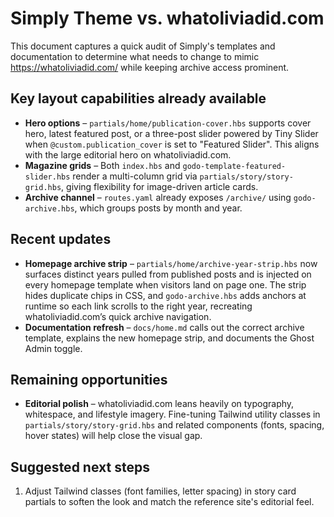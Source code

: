 # Simply Theme vs. whatoliviadid.com

This document captures a quick audit of Simply's templates and documentation to determine what needs to change to mimic https://whatoliviadid.com/ while keeping archive access prominent.

## Key layout capabilities already available

- **Hero options** – `partials/home/publication-cover.hbs` supports cover hero, latest featured post, or a three-post slider powered by Tiny Slider when `@custom.publication_cover` is set to "Featured Slider". This aligns with the large editorial hero on whatoliviadid.com.
- **Magazine grids** – Both `index.hbs` and `godo-template-featured-slider.hbs` render a multi-column grid via `partials/story/story-grid.hbs`, giving flexibility for image-driven article cards.
- **Archive channel** – `routes.yaml` already exposes `/archive/` using `godo-archive.hbs`, which groups posts by month and year.

## Recent updates

- **Homepage archive strip** – `partials/home/archive-year-strip.hbs` now surfaces distinct years pulled from published posts and is injected on every homepage template when visitors land on page one. The strip hides duplicate chips in CSS, and `godo-archive.hbs` adds anchors at runtime so each link scrolls to the right year, recreating whatoliviadid.com’s quick archive navigation.
- **Documentation refresh** – `docs/home.md` calls out the correct archive template, explains the new homepage strip, and documents the Ghost Admin toggle.

## Remaining opportunities

- **Editorial polish** – whatoliviadid.com leans heavily on typography, whitespace, and lifestyle imagery. Fine-tuning Tailwind utility classes in `partials/story/story-grid.hbs` and related components (fonts, spacing, hover states) will help close the visual gap.

## Suggested next steps

1. Adjust Tailwind classes (font families, letter spacing) in story card partials to soften the look and match the reference site's editorial feel.

